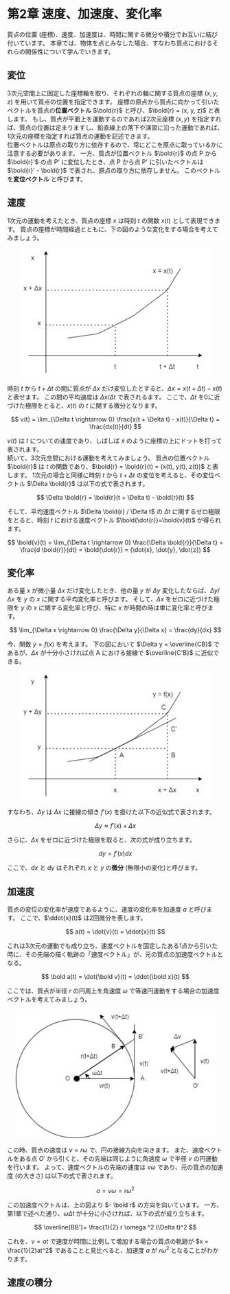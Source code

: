 # 第2章 速度、加速度、変化率
質点の位置 (座標)、速度、加速度は、時間に関する微分や積分でお互いに結び付いています。
本章では、物体を点とみなした場合、すなわち質点におけるそれらの関係性について学んでいきます。

## 変位
3次元空間上に固定した座標軸を取り、それぞれの軸に関する質点の座標 $(x, y, z)$ を用いて質点の位置を指定できます。
座標の原点から質点に向かって引いたベクトルを質点の**位置ベクトル** $\bold{r}$ と呼び、$\bold{r} = (x, y, z)$ と表します。
もし、質点が平面上を運動するのであれば2次元座標 $(x, y)$ を指定すれば、質点の位置は定まりますし、鉛直線上の落下や演習に沿った運動であれば、1次元の座標を指定すれば質点の運動を記述できます。  
位置ベクトルは原点の取り方に依存するので、常にどこを原点に取っているかに注意する必要があります。
一方、質点が位置ベクトル $\bold{r}$ の点 P から $\bold{r}'$ の点 P' に変位したとき、点 P から点 P' に引いたベクトルは $\bold{r}' - \bold{r}$ で表され、原点の取り方に依存しません。
このベクトルを**変位ベクトル** と呼びます。

## 速度
1次元の運動を考えたとき、質点の座標 $x$ は時刻 $t$ の関数 $x(t)$ として表現できます。
質点の座標が時間経過とともに、下の図のような変化をする場合を考えてみましょう。

<div align="center">
    <img src="../images/fig_2_1.drawio.png" height=300px>
</div>

時刻 $t$ から $t + \Delta t$ の間に質点が $\Delta x$ だけ変位したとすると、$\Delta x = x(t + \Delta t) - x(t)$ と表せます。
この間の平均速度は $\Delta x / \Delta t$ で表されるます。
ここで、$\Delta t$ を0に近づけた極限をとると、$x(t)$ の $t$ に関する微分となります。

$$
v(t) = \lim_{\Delta t \rightarrow 0} \frac{x(t + \Delta t) - x(t)}{\Delta t} = \frac{dx(t)}{dt}
$$

$v(t)$ は $t$ についての速度であり、しばしば $\dot{x}$ のように座標の上にドットを打って表されます。  
続いて、3次元空間における運動を考えてみましょう。
質点の位置ベクトル $\bold{r}$ は $t$ の関数であり、$\bold{r} = \bold{r}(t) = (x(t), y(t), z(t))$ と表します。
1次元の場合と同様に時刻 $t$ から $t + \Delta t$ の変位を考えると、その変位ベクトル $\Delta \bold{r}$ は以下の式で表されます。

$$
\Delta \bold{r} = \bold{r}(t + \Delta t) - \bold{r}(t)
$$

そして、平均速度ベクトル $\Delta \bold{r} / \Delta t$ の $\Delta t$ に関するゼロ極限をとると、時刻 $t$ における速度ベクトル $\bold{\dot{r}}=\bold{v}(t)$ が得られます。

$$
\bold{v}(t) = \lim_{\Delta t \rightarrow 0} \frac{\Delta \bold{r}}{\Delta t} = \frac{d \bold{r}}{dt} = \bold{\dot{r}} = (\dot{x}, \dot{y}, \dot{z})
$$

## 変化率
ある量 $x$ が微小量 $\Delta x$ だけ変化したとき、他の量 $y$ が $\Delta y$ 変化したならば、$\Delta y / \Delta x$ を $y$ の $x$ に関する平均変化率と呼びます。
そして、$\Delta x$ をゼロに近づけた極限を $y$ の $x$ に関する変化率と呼び、特に $x$ が時間の時は単に変化率と呼びます。

$$
\lim_{\Delta x \rightarrow 0} \frac{\Delta y}{\Delta x} = \frac{dy}{dx}
$$

今、関数 $y=f(x)$ を考えます。
下の図において $\Delta y = \overline{CB}$ であるが、$\Delta x$ が十分小さければ点 A における接線で $\overline{C'B}$ に近似できる。

<div align="center">
    <img src="../images/fig_2_2.drawio.png" height=300px>
</div>

すなわち、$\Delta y$ は $\Delta x$ に接線の傾き $f'(x)$ を掛けた以下の近似式で表されます。

$$
\Delta y \approx f'(x) + \Delta x
$$

さらに、$\Delta x$ をゼロに近づけた極限を取ると、次の式が成り立ちます。

$$
dy = f'(x)dx
$$

ここで、$dx$ と $dy$ はそれぞれ $x$ と $y$ の**微分** (無限小の変化)と呼びます。

## 加速度
質点の変位の変化率が速度であるように、速度の変化率を加速度 $a$ と呼びます。
ここで、$\ddot{x}(t)$ は2回微分を表します。

$$
a(t) = \dot{v}(t) = \ddot{x}(t)
$$

これは3次元の運動でも成り立ち、速度ベクトルを固定したある1点から引いた時に、その先端の描く軌跡の「速度ベクトル」が、元の質点の加速度ベクトルとなる。

$$
\bold a(t) = \dot{\bold v}(t) = \ddot{\bold x}(t)
$$

ここでは、質点が半径 $r$ の円周上を角速度 $\omega$ で等速円運動をする場合の加速度ベクトルを考えてみましょう。

<div align="center">
    <img src="../images/fig_2_3.drawio.png" height=300px>
</div>

この時、質点の速度は $v = r \omega$ で、円の接線方向を向きます。
また、速度ベクトルをある点 $O'$ から引くと、その先端は同じように角速度 $\omega$ で半径 $v$ の円運動を行います。
よって、速度ベクトルの先端の速度は $v\omega$ であり、元の質点の加速度 (の大きさ) は以下の式で表されます。

$$
a = v \omega = r \omega ^2
$$

この加速度ベクトルは、上の図より $- \bold r$ の方向を向いています。
一方、第1章で述べた通り、$\omega \Delta t$ が十分に小さければ、以下の式が成り立ちます。

$$
\overline{BB'}= \frac{1}{2} r \omega ^2 (\Delta t)^2
$$

これを、$v=at$ で速度が時間に比例して増加する場合の質点の軌跡が $x = \frac{1}{2}at^2$ であることと見比べると、加速度 $a$ が $r \omega ^2$ となることがわかります。

## 速度の積分
